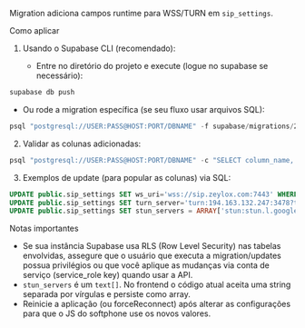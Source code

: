 Migration adiciona campos runtime para WSS/TURN em `sip_settings`.

Como aplicar

1. Usando o Supabase CLI (recomendado):

   - Entre no diretório do projeto e execute (logue no supabase se necessário):

```powershell
supabase db push
```

- Ou rode a migration específica (se seu fluxo usar arquivos SQL):

```powershell
psql "postgresql://USER:PASS@HOST:PORT/DBNAME" -f supabase/migrations/20250922094500_add_ws_and_turn_fields_to_sip_settings.sql
```

2. Validar as colunas adicionadas:

```powershell
psql "postgresql://USER:PASS@HOST:PORT/DBNAME" -c "SELECT column_name, data_type FROM information_schema.columns WHERE table_name='sip_settings' AND column_name IN ('ws_uri','ws_path','turn_server','turn_username','turn_password','stun_servers');"
```

3. Exemplos de update (para popular as colunas) via SQL:

```sql
UPDATE public.sip_settings SET ws_uri='wss://sip.zeylox.com:7443' WHERE user_id = 'SOME-USER-ID';
UPDATE public.sip_settings SET turn_server='turn:194.163.132.247:3478?transport=udp', turn_username='1003', turn_password='MinhaSenh@123!TurnServer' WHERE user_id='SOME-USER-ID';
UPDATE public.sip_settings SET stun_servers = ARRAY['stun:stun.l.google.com:19302'] WHERE user_id='SOME-USER-ID';
```

Notas importantes

- Se sua instância Supabase usa RLS (Row Level Security) nas tabelas envolvidas, assegure que o usuário que executa a migration/updates possua privilégios ou que você aplique as mudanças via conta de serviço (service_role key) quando usar a API.
- `stun_servers` é um `text[]`. No frontend o código atual aceita uma string separada por vírgulas e persiste como array.
- Reinicie a aplicação (ou forceReconnect) após alterar as configurações para que o JS do softphone use os novos valores.
